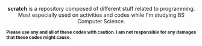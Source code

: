<p align="center">
<b>scratch</b> is a repository composed of different stuff related to programming.<br />Most especially used on activities and codes while I'm studying BS Computer Science.
</p>

<sub>
<b>Please use any and all of these codes with caution. I am not responsible for any damages that these codes might cause.</b>
</sub>
